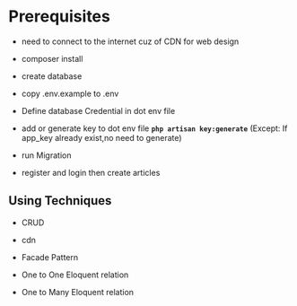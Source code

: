 # Prerequisites

- need to connect to the internet cuz of CDN for web design

- composer install   

- create database    

- copy .env.example to .env 

- Define database Credential in dot env file
    
- add or generate key to dot env file **`php artisan key:generate`** (Except: If app_key already exist,no need to generate)
    
- run Migration

- register and login then create articles

##  Using Techniques

- CRUD

- cdn 

- Facade Pattern

- One to One Eloquent relation

- One to Many Eloquent relation 


